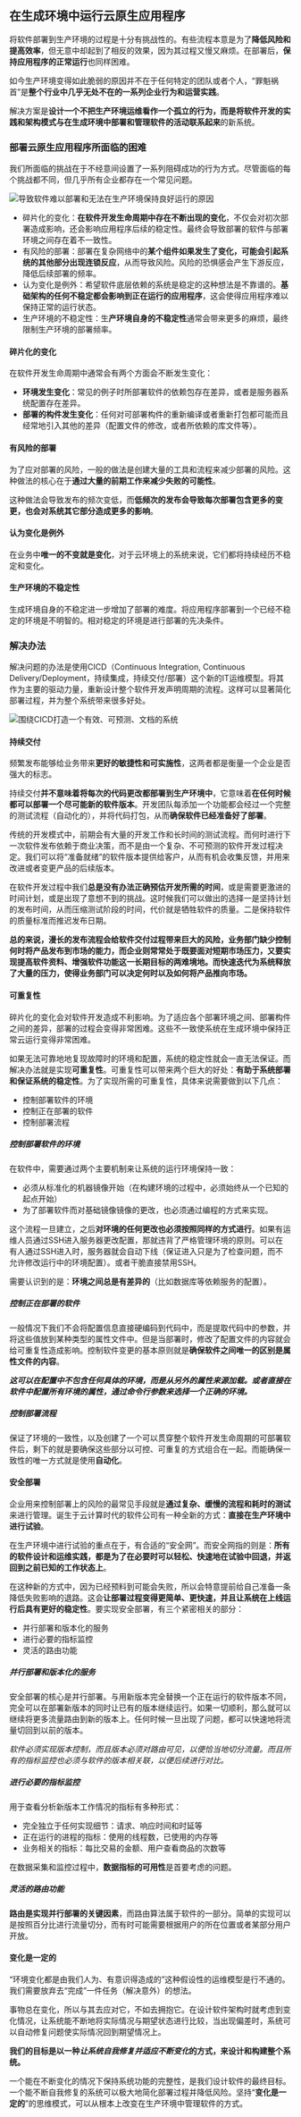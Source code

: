 在生成环境中运行云原生应用程序
----------------------------------------------

将软件部署到生产环境的过程是十分有挑战性的。有些流程本意是为了**降低风险和提高效率**，但无意中却起到了相反的效果，因为其过程又慢又麻烦。在部署后，**保持应用程序的正常运行**也同样困难。

如今生产环境变得如此脆弱的原因并不在于任何特定的团队或者个人，“罪魁祸首”是**整个行业中几乎无处不在的一系列企业行为和运营实践**。

解决方案是**设计一个不把生产环境运维看作一个孤立的行为，而是将软件开发的实践和架构模式与在生成环境中部署和管理软件的活动联系起来**的新系统。



### 部署云原生应用程序所面临的困难

我们所面临的挑战在于不经意间设置了一系列阻碍成功的行为方式。尽管面临的每个挑战都不同，但几乎所有企业都存在一个常见问题。

![导致软件难以部署和无法在生产环境保持良好运行的原因](../assets/figure_2-1.jpg)

* 碎片化的变化：**在软件开发生命周期中存在不断出现的变化**，不仅会对初次部署造成影响，还会影响应用程序后续的稳定性。最终会导致部署的软件与部署环境之间存在着不一致性。
* 有风险的部署：部署在复杂网络中的**某个组件如果发生了变化，可能会引起系统的其他部分出现连锁反应**，从而导致风险。风险的恐惧感会产生下游反应，降低后续部署的频率。
* 认为变化是例外：希望软件底层依赖的系统是稳定的这种想法是不靠谱的。**基础架构的任何不稳定都会影响到正在运行的应用程序**，这会使得应用程序难以保持正常的运行状态。
* 生产环境的不稳定性：生**产环境自身的不稳定性**通常会带来更多的麻烦，最终限制生产环境的部署频率。

#### 碎片化的变化

在软件开发生命周期中通常会有两个方面会不断发生变化：

* **环境发生变化**：常见的例子时所部署软件的依赖包存在差异，或者是服务器系统配置存在差异。
* **部署的构件发生变化**：任何对可部署构件的重新编译或者重新打包都可能而且经常地引入其他的差异（配置文件的修改，或者所依赖的库文件等）。

#### 有风险的部署

为了应对部署的风险，一般的做法是创建大量的工具和流程来减少部署的风险。这种做法的核心在于**通过大量的前期工作来减少失败的可能性**。

这种做法会导致发布的频次变低，而**低频次的发布会导致每次部署包含更多的变更，也会对系统其它部分造成更多的影响**。

#### 认为变化是例外

在业务中**唯一的不变就是变化**，对于云环境上的系统来说，它们都将持续经历不稳定和变化。

#### 生产环境的不稳定性

生成环境自身的不稳定进一步增加了部署的难度。将应用程序部署到一个已经不稳定的环境是不明智的。相对稳定的环境是进行部署的先决条件。



### 解决办法

解决问题的办法是使用CICD（Continuous Integration, Continuous Delivery/Deployment，持续集成，持续交付/部署）这个新的IT运维模型。将其作为主要的驱动力量，重新设计整个软件开发声明周期的流程。这样可以显著简化部署过程，并为整个系统带来很多好处。

![围绕CICD打造一个有效、可预测、文档的系统](../assets/figure_2-2.jpg)

#### 持续交付

频繁发布能够给业务带来**更好的敏捷性和可实施性**，这两者都是衡量一个企业是否强大的标志。

持续交付**并不意味着将每次的代码更改都部署到生产环境中**，它意味着**在任何时候都可以部署一个尽可能新的软件版本**。开发团队每添加一个功能都会经过一个完整的测试流程（自动化的），并将代码打包，从而**确保软件已经准备好了部署**。

传统的开发模式中，前期会有大量的开发工作和长时间的测试流程。而何时进行下一次软件发布依赖于商业决策，而不是由一个复杂、不可预测的软件开发过程决定。我们可以将“准备就绪”的软件版本提供给客户，从而有机会收集反馈，并用来改进或者变更产品的后续版本。

在软件开发过程中我们**总是没有办法正确预估开发所需的时间**，或是需要更激进的时间计划，或是出现了意想不到的挑战。这时候我们可以做出的选择一是坚持计划的发布时间，从而压缩测试阶段的时间，代价就是牺牲软件的质量。二是保持软件的质量标准而推迟发布日期。

**总的来说，漫长的发布流程会给软件交付过程带来巨大的风险，业务部门缺少控制何时将产品发布到市场的能力，而企业则常常处于既要面对短期市场压力，又要实现提高软件资料、增强软件功能这一长期目标的两难境地。而快速迭代为系统释放了大量的压力，使得业务部门可以决定何时以及如何将产品推向市场。**

#### 可重复性

碎片化的变化会对软件开发造成不利影响。为了适应各个部署环境之间、部署构件之间的差异，部署的过程会变得非常困难。这些不一致使系统在生成环境中保持正常云运行变得非常困难。

如果无法可靠地地复现故障时的环境和配置，系统的稳定性就会一直无法保证。而解决办法就是实现**可重复性**。可重复性可以带来两个巨大的好处：**有助于系统部署和保证系统的稳定性**。为了实现所需的可重复性，具体来说需要做到以下几点：

* 控制部署软件的环境
* 控制正在部署的软件
* 控制部署流程

##### 控制部署软件的环境

在软件中，需要通过两个主要机制来让系统的运行环境保持一致：

* 必须从标准化的机器镜像开始（在构建环境的过程中，必须始终从一个已知的起点开始）
* 为了部署软件而对基础镜像镜像的更改，也必须通过编程的方式来实现。

这个流程一旦建立，之后**对环境的任何更改也必须按照同样的方式进行**。如果有运维人员通过SSH进入服务器更改配置，那就违背了严格管理环境的原则。可以在有人通过SSH进入时，服务器就会自动下线（保证进入只是为了检查问题，而不允许修改运行中的环境配置）。或者干脆直接禁用SSH。

需要认识到的是：**环境之间总是有差异的**（比如数据库等依赖服务的配置）。

##### 控制正在部署的软件

一般情况下我们不会将配置信息直接硬编码到代码中，而是提取代码中的参数，并将这些值放到某种类型的属性文件中。但是当部署时，修改了配置文件的内容就会给可重复性造成影响。控制软件变更的基本原则就是**确保软件之间唯一的区别是属性文件的内容**。

***这可以在配置中不包含任何具体的环境，而是从另外的属性来源加载。或者直接在软件中配置所有环境的属性，通过命令行参数来选择一个正确的环境。***

##### 控制部署流程

保证了环境的一致性，以及创建了一个可以贯穿整个软件开发生命周期的可部署软件后，剩下的就是要确保这些部分以可控、可重复的方式组合在一起。而能确保一致性的唯一方式就是使用**自动化**。

#### 安全部署

企业用来控制部署上的风险的最常见手段就是**通过复杂、缓慢的流程和耗时的测试**来进行管理。诞生于云计算时代的软件公司有一种全新的方式：**直接在生产环境中进行试验**。

在生产环境中进行试验的重点在于，有合适的“安全网”。而安全网指的则是：**所有的软件设计和运维实践，都是为了在必要时可以轻松、快速地在试验中回退，并返回到之前已知的工作状态上**。

在这种新的方式中，因为已经预料到可能会失败，所以会特意提前给自己准备一条降低失败影响的退路。这会**让部署过程变得更简单、更快速，并且让系统在上线运行后具有更好的稳定性**。要实现安全部署，有三个紧密相关的部分：

* 并行部署和版本化的服务
* 进行必要的指标监控
* 灵活的路由功能

##### 并行部署和版本化的服务

安全部署的核心是并行部署。与用新版本完全替换一个正在运行的软件版本不同，完全可以在部署新版本的同时让已有的版本继续运行。如果一切顺利，那么就可以继续将更多流量路由到新的版本上。任何时候一旦出现了问题，都可以快速地将流量切回到以前的版本。

*软件必须实现版本控制，而且版本必须对路由可见，以便恰当地切分流量。而且所有的指标监控也必须与软件的版本相关联，以便后续进行对比。*

##### 进行必要的指标监控

用于查看分析新版本工作情况的指标有多种形式：

* 完全独立于任何实现细节：请求、响应时间和时延等
* 正在运行的进程的指标：使用的线程数，已使用的内存等
* 业务相关的指标：每比交易的金额、用户查看商品的次数等

在数据采集和监控过程中，**数据指标的可用性**是首要考虑的问题。

##### 灵活的路由功能

**路由是实现并行部署的关键因素**，而路由算法属于软件的一部分。简单的实现可以是按照百分比进行流量切分，而有时可能需要根据用户的所在位置或者某部分用户开放。

#### 变化是一定的

“环境变化都是由我们人为、有意识得造成的”这种假设性的运维模型是行不通的。我们需要放弃去“完成”一件任务（解决意外）的想法。

事物总在变化，所以与其去应对它，不如去拥抱它。在设计软件架构时就考虑到变化情况，让系统能不断地将实际情况与期望状态进行比较，当出现偏差时，系统可以自动修复问题使实际情况回到期望情况上。

**我们的目标是以一种*让系统自我修复并适应不断变化*的方式，来设计和构建整个系统。**

一个能在不断变化的情况下保持系统功能的完整性，是我们设计软件的最终目标。一个能不断自我修复的系统可以极大地简化部署过程并降低风险。坚持“**变化是一定的**”的思维模式，可以从根本上改变在生产环境中管理软件的方式。

